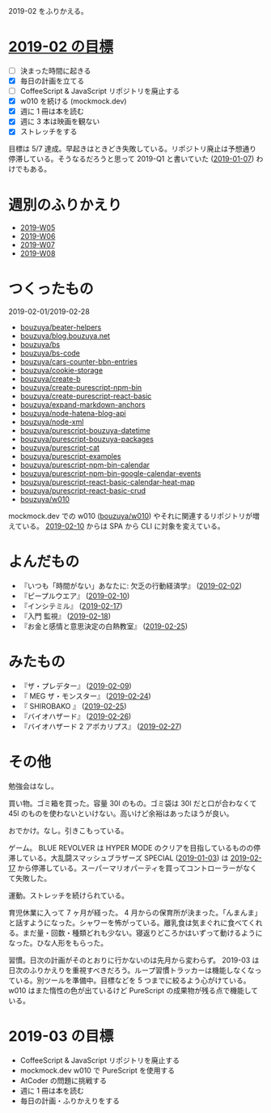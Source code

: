 2019-02 をふりかえる。

# [2019-02 の目標][2019-01-31]

- [ ] 決まった時間に起きる
- [x] 毎日の計画を立てる
- [ ] CoffeeScript & JavaScript リポジトリを廃止する
- [x] w010 を続ける (mockmock.dev)
- [x] 週に 1 冊は本を読む
- [x] 週に 3 本は映画を観ない
- [x] ストレッチをする

目標は 5/7 達成。早起きはときどき失敗している。リポジトリ廃止は予想通り停滞している。そうなるだろうと思って 2019-Q1 と書いていた ([2019-01-07][]) わけでもある。

# 週別のふりかえり

- [2019-W05][2019-02-03]
- [2019-W06][2019-02-10]
- [2019-W07][2019-02-17]
- [2019-W08][2019-02-24]

# つくったもの

2019-02-01/2019-02-28

- [bouzuya/beater-helpers][]
- [bouzuya/blog.bouzuya.net][]
- [bouzuya/bs][]
- [bouzuya/bs-code][]
- [bouzuya/cars-counter-bbn-entries][]
- [bouzuya/cookie-storage][]
- [bouzuya/create-b][]
- [bouzuya/create-purescript-npm-bin][]
- [bouzuya/create-purescript-react-basic][]
- [bouzuya/expand-markdown-anchors][]
- [bouzuya/node-hatena-blog-api][]
- [bouzuya/node-xml][]
- [bouzuya/purescript-bouzuya-datetime][]
- [bouzuya/purescript-bouzuya-packages][]
- [bouzuya/purescript-cat][]
- [bouzuya/purescript-examples][]
- [bouzuya/purescript-npm-bin-calendar][]
- [bouzuya/purescript-npm-bin-google-calendar-events][]
- [bouzuya/purescript-react-basic-calendar-heat-map][]
- [bouzuya/purescript-react-basic-crud][]
- [bouzuya/w010][]

mockmock.dev での w010 ([bouzuya/w010][]) やそれに関連するリポジトリが増えている。 [2019-02-10][] からは SPA から CLI に対象を変えている。

# よんだもの

- 『いつも「時間がない」あなたに: 欠乏の行動経済学』 ([2019-02-02][])
- 『ピープルウエア』 ([2019-02-10][])
- 『インシテミル』 ([2019-02-17][])
- 『入門 監視』 ([2019-02-18][])
- 『お金と感情と意思決定の白熱教室』 ([2019-02-25][])

# みたもの

- 『ザ・プレデター』 ([2019-02-09][])
- 『 MEG ザ・モンスター』 ([2019-02-24][])
- 『 SHIROBAKO 』 ([2019-02-25][])
- 『バイオハザード』 ([2019-02-26][])
- 『バイオハザード 2 アポカリプス』 ([2019-02-27][])

# その他

勉強会はなし。

買い物。ゴミ箱を買った。容量 30l のもの。ゴミ袋は 30l だと口が合わなくて 45l のものを使わないといけない。高いけど余裕はあったほうが良い。

おでかけ。なし。引きこもっている。

ゲーム。 BLUE REVOLVER は HYPER MODE のクリアを目指しているものの停滞している。大乱闘スマッシュブラザーズ SPECIAL ([2019-01-03][]) は [2019-02-17][] から停滞している。スーパーマリオパーティを買ってコントローラーがなくて失敗した。

運動。ストレッチを続けられている。

育児休業に入って 7 ヶ月が経った。 4 月からの保育所が決まった。「んまんま」と話すようになった。シャワーを怖がっている。離乳食は気まぐれに食べてくれる。まだ量・回数・種類どれも少ない。寝返りどころかはいずって動けるようになった。ひな人形をもらった。

習慣。日次の計画がそのとおりに行かないのは先月から変わらず。 2019-03 は日次のふりかえりを重視すべきだろう。ループ習慣トラッカーは機能しなくなっている。別ツールを準備中。目標などを 5 つまでに絞るよう心がけている。 w010 はまた惰性の色が出ているけど PureScript の成果物が残る点で機能している。

# 2019-03 の目標

- CoffeeScript & JavaScript リポジトリを廃止する
- mockmock.dev w010 で PureScript を使用する
- AtCoder の問題に挑戦する
- 週に 1 冊は本を読む
- 毎日の計画・ふりかえりをする

[2019-01-03]: https://blog.bouzuya.net/2019/01/03/
[2019-01-07]: https://blog.bouzuya.net/2019/01/07/
[2019-01-31]: https://blog.bouzuya.net/2019/01/31/
[2019-02-02]: https://blog.bouzuya.net/2019/02/02/
[2019-02-03]: https://blog.bouzuya.net/2019/02/03/
[2019-02-09]: https://blog.bouzuya.net/2019/02/09/
[2019-02-10]: https://blog.bouzuya.net/2019/02/10/
[2019-02-17]: https://blog.bouzuya.net/2019/02/17/
[2019-02-18]: https://blog.bouzuya.net/2019/02/18/
[2019-02-24]: https://blog.bouzuya.net/2019/02/24/
[2019-02-25]: https://blog.bouzuya.net/2019/02/25/
[2019-02-26]: https://blog.bouzuya.net/2019/02/26/
[2019-02-27]: https://blog.bouzuya.net/2019/02/27/
[bouzuya/beater-helpers]: https://github.com/bouzuya/beater-helpers
[bouzuya/blog.bouzuya.net]: https://github.com/bouzuya/blog.bouzuya.net
[bouzuya/bs-code]: https://github.com/bouzuya/bs-code
[bouzuya/bs]: https://github.com/bouzuya/bs
[bouzuya/cars-counter-bbn-entries]: https://github.com/bouzuya/cars-counter-bbn-entries
[bouzuya/cookie-storage]: https://github.com/bouzuya/cookie-storage
[bouzuya/create-b]: https://github.com/bouzuya/create-b
[bouzuya/create-purescript-npm-bin]: https://github.com/bouzuya/create-purescript-npm-bin
[bouzuya/create-purescript-react-basic]: https://github.com/bouzuya/create-purescript-react-basic
[bouzuya/expand-markdown-anchors]: https://github.com/bouzuya/expand-markdown-anchors
[bouzuya/node-hatena-blog-api]: https://github.com/bouzuya/node-hatena-blog-api
[bouzuya/node-xml]: https://github.com/bouzuya/node-xml
[bouzuya/purescript-bouzuya-datetime]: https://github.com/bouzuya/purescript-bouzuya-datetime
[bouzuya/purescript-bouzuya-packages]: https://github.com/bouzuya/purescript-bouzuya-packages
[bouzuya/purescript-cat]: https://github.com/bouzuya/purescript-cat
[bouzuya/purescript-examples]: https://github.com/bouzuya/purescript-examples
[bouzuya/purescript-npm-bin-calendar]: https://github.com/bouzuya/purescript-npm-bin-calendar
[bouzuya/purescript-npm-bin-google-calendar-events]: https://github.com/bouzuya/purescript-npm-bin-google-calendar-events
[bouzuya/purescript-react-basic-calendar-heat-map]: https://github.com/bouzuya/purescript-react-basic-calendar-heat-map
[bouzuya/purescript-react-basic-crud]: https://github.com/bouzuya/purescript-react-basic-crud
[bouzuya/w010]: https://github.com/bouzuya/w010
